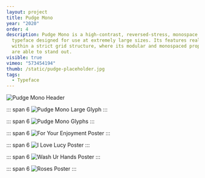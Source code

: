 ```yaml
---
layout: project
title: Pudge Mono
year: "2020"
order: 4
description: Pudge Mono is a high-contrast, reversed-stress, monospace display
  typeface designed for use at extremely large sizes. Its features really shine
  within a strict grid structure, where its modular and monospaced properties
  are able to stand out.
visible: true
vimeo: "573454194"
thumb: /static/pudge-placeholder.jpg
tags:
  - Typeface
---
```


![Pudge Mono Header](/static/Pudge-Header.png)

::: span 6
![Pudge Mono Large Glyph](/static/Pudge-Large-Letter.png)
:::

::: span 6
![Pudge Mono Glyphs](/static/Pudge-Glyphs.png)
:::

::: span 6
![For Your Enjoyment Poster](/static/Pudge_Poster__0003_For-Your-Enjoyment.png)
:::

::: span 6
![I Love Lucy Poster](/static/Pudge_Poster__0002_I-Love-Lucy.png)
:::

::: span 6
![Wash Ur Hands Poster](/static/Pudge_Poster__0000_Wash-Ur-Hands.png)
:::

::: span 6
![Roses Poster](/static/Pudge_Poster__0001_Roses.png)
:::